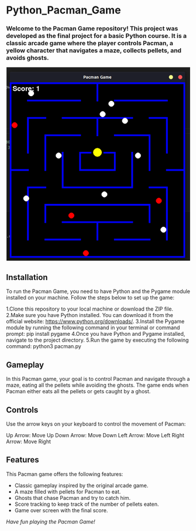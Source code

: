 # Python_Pacman_Game
### Welcome to the Pacman Game repository! This project was developed as the final project for a basic Python course. It is a classic arcade game where the player controls Pacman, a yellow character that navigates a maze, collects pellets, and avoids ghosts.

<div align="center"><img src="https://github.com/ferdal137/Python-Pacman-Game/blob/main/img/Game_Image.png?raw=true" width="502" height="528" /></div>

## Installation
To run the Pacman Game, you need to have Python and the Pygame module installed on your machine. Follow the steps below to set up the game:

1.Clone this repository to your local machine or download the ZIP file.
2.Make sure you have Python installed. You can download it from the official website: https://www.python.org/downloads/.
3.Install the Pygame module by running the following command in your terminal or command prompt: pip install pygame
4.Once you have Python and Pygame installed, navigate to the project directory.
5.Run the game by executing the following command: python3 pacman.py

## Gameplay
In this Pacman game, your goal is to control Pacman and navigate through a maze, eating all the pellets while avoiding the ghosts. The game ends when Pacman either eats all the pellets or gets caught by a ghost.

## Controls
Use the arrow keys on your keyboard to control the movement of Pacman:

Up Arrow: Move Up
Down Arrow: Move Down
Left Arrow: Move Left
Right Arrow: Move Right

## Features
This Pacman game offers the following features:

- Classic gameplay inspired by the original arcade game.
- A maze filled with pellets for Pacman to eat.
- Ghosts that chase Pacman and try to catch him.
- Score tracking to keep track of the number of pellets eaten.
- Game over screen with the final score.

*Have fun playing the Pacman Game!*
